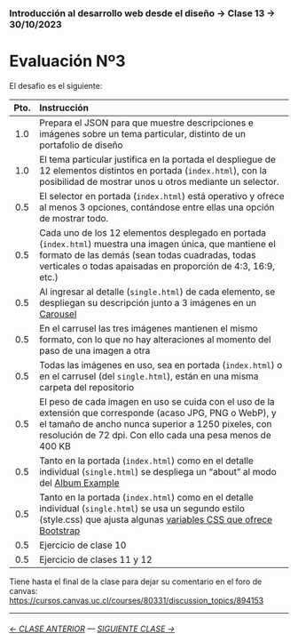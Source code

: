 ### Introducción al desarrollo web desde el diseño → Clase 13 → 30/10/2023

# Evaluación Nº3

El desafio es el siguiente: 

| Pto. | Instrucción |
|:------:|:------------|
| 1.0 | Prepara el JSON para que muestre descripciones e imágenes sobre un tema particular, distinto de un portafolio de diseño | 
| 1.0 | El tema particular justifica en la portada el despliegue de 12 elementos distintos en portada (`index.html`), con la posibilidad de mostrar unos u otros mediante un selector. |
| 0.5 |  El selector en portada (`index.html`) está operativo y ofrece al menos 3 opciones, contándose entre ellas una opción de mostrar todo. |
| 0.5 |  Cada uno de los 12 elementos desplegado en portada (`index.html`) muestra una imagen única, que mantiene el formato de las demás (sean todas cuadradas, todas verticales o todas apaisadas en proporción de 4:3, 16:9, etc.) | 
| 0.5 | Al ingresar al detalle (`single.html`) de cada elemento, se despliegan su descripción junto a 3 imágenes en un [Carousel](https://getbootstrap.com/docs/5.3/components/carousel/) |
| 0.5 | En el carrusel las tres imágenes mantienen el mismo formato, con lo que no hay alteraciones al momento del paso de una imagen a otra | 
| 0.5 | Todas las imágenes en uso, sea en portada (`index.html`) o en el carrusel (del `single.html`), están en una misma carpeta del repositorio |
| 0.5 | El peso de cada imagen en uso se cuida con el uso de la extensión que corresponde (acaso JPG, PNG o WebP), y el tamaño de ancho nunca superior a 1250 pixeles, con resolución de 72 dpi. Con ello cada una pesa menos de 400 KB | 
| 0.5 | Tanto en la portada (`index.html`) como en el detalle individual (`single.html`) se despliega un “about” al modo del [Album Example](https://getbootstrap.com/docs/5.3/examples/album/) | 
| 0.5 | Tanto en la portada (`index.html`) como en el detalle individual (`single.html`) se usa un segundo estilo (style.css) que ajusta algunas [variables CSS que ofrece Bootstrap](https://getbootstrap.com/docs/5.3/customize/css-variables/) |
| 0.5 | Ejercicio de clase 10 |
| 0.5 | Ejercicio de clases 11 y 12 |


Tiene hasta el final de la clase para dejar su comentario en el foro de canvas: https://cursos.canvas.uc.cl/courses/80331/discussion_topics/894153

- - - - - - - 

###### [← CLASE ANTERIOR](https://github.com/profesorfaco/dno096-2024/tree/main/clase-12) — [SIGUIENTE CLASE →](https://github.com/profesorfaco/dno096-2024/tree/main/clase-14)

